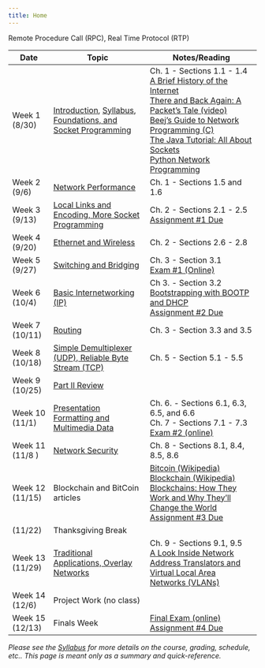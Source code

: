 ```yaml
---
title: Home
---
```

<!--h1 class="page-heading">Schedule</h1 -->

<table id="schedule">
  <thead>
    <tr>
      <th>Date</th>
      <th>Topic</th>
      <th>Notes/Reading</th>
    </tr>
  </thead>
  <tbody>
    <tr>
      <td>Week 1<br/>(8/30)</td>
      <td>
        <a href="/0-introduction">Introduction</a>,
        <a href="/syllabus">Syllabus</a>,
         <a href="/1-foundations">Foundations, and Socket Programming</a></td>
      <td>Ch. 1 - Sections 1.1 - 1.4<br/>
	  	<a href="http://www.internetsociety.org/internet/what-internet/history-internet/brief-history-internet">A Brief History of the Internet</a><br/>
		  <a href="https://www.youtube.com/watch?v=ewrBalT_eBM">There and Back Again: A Packet’s Tale (video)</a><br/>
		  <a href="http://beej.us/guide/bgnet/">Beej’s Guide to Network Programming (C)</a><br/>
		  <a href="https://docs.oracle.com/javase/tutorial/networking/sockets/">The Java Tutorial: All About Sockets</a><br/>
		  <a href="http://www.tutorialspoint.com/python/python_networking.htm">Python Network Programming</a>
		</td>
    </tr>
    <tr>
      <td>Week 2<br/>(9/6)</td>
      <td><a href="/1-foundations">Network Performance</a></td>
      <td>Ch. 1 - Sections 1.5 and 1.6</td>
    </tr>
    <tr>
      <td>Week 3<br/>(9/13)</td>
      <td><a href="/2-direct-link-networks">Local Links and Encoding, More Socket Programming</a></td>
      <td>Ch. 2 - Sections 2.1 - 2.5<br/>
	  	<a href="/project-1">Assignment #1 Due</a>
	  </td>
    </tr>
    <tr>
      <td>Week 4<br/>(9/20)</td>
      <td><a href="/2-direct-link-networks">Ethernet and Wireless</a></td>
      <td>Ch. 2 - Sections 2.6 - 2.8</td>
    </tr>
    <tr>
      <td>Week 5<br/>(9/27)</td>
      <td><a href="/3-internetworking">Switching and Bridging</a></td>
      <td>Ch. 3 - Section 3.1<br/>
	  	<a href="https://bb.courses.maine.edu">Exam #1 (Online)</a>
	  </td>
    </tr>
    <tr>
      <td>Week 6<br/>(10/4)</td>
      <td><a href="/3-internetworking">Basic Internetworking (IP)</a></td>
      <td>Ch 3. - Section 3.2<br/>
	  	<a href="https://www.cisco.com/c/en/us/about/press/internet-protocol-journal/back-issues/table-contents-22/dhcp.html">Bootstrapping with BOOTP and DHCP</a><br/>
		  <a href="/project-2">Assignment #2 Due</a>
		</td>
    </tr>
    <tr>
      <td>Week 7<br/>(10/11)</td>
      <td><a href="/3-internetworking">Routing</a></td>
      <td>Ch. 3 - Section 3.3 and 3.5</td>
    </tr>
    <tr>
      <td>Week 8<br/>(10/18)</td>
      <td><a href="/5-end-to-end">
        Simple Demultiplexer (UDP), Reliable Byte Stream (TCP)</a></td>
        Remote Procedure Call (RPC), Real Time Protocol (RTP)</a></td>
      <td>Ch. 5 - Section 5.1 - 5.5</td>
    </tr>
    <tr>
      <td>Week 9<br/>(10/25)</td>
      <td><a href="/6-review">
        Part II Review</a>
      <td></td>
    </tr>
    <tr>
      <td>Week 10<br/>(11/1)</td>
      <td><a href="/7-presentation">Presentation Formatting and Multimedia Data</a></td>
      <td>Ch. 6. - Sections 6.1, 6.3, 6.5, and 6.6<br/>
      Ch. 7 - Sections 7.1 - 7.3<br/>
	  	<a href="https://bb.courses.maine.edu">Exam #2 (online)</a>
	  </td>
    </tr>
    <tr>
      <td>Week 11<br/>(11/8 )</td>
      <td><a href="/8-network-security">Network Security</a></td>
      <td>Ch. 8 - Sections 8.1, 8.4, 8.5, 8.6</td>
    </tr>
    <tr>
      <td>Week 12<br/>(11/15)</td>
      <td>Blockchain and BitCoin articles</td>
      <td>
        <a href="https://en.wikipedia.org/wiki/Bitcoin">Bitcoin (Wikipedia)</a><br/>
        <a href="https://en.wikipedia.org/wiki/Blockchain">Blockchain (Wikipedia)</a><br/>
        <a href="https://spectrum.ieee.org/computing/networks/blockchains-how-they-work-and-why-theyll-change-the-world">Blockchains: How They Work and Why They’ll Change the World</a><br/>
        <!-- a href="http://gaia.cs.umass.edu/networks/papers/MMCN08-0.2.pdf">YouTube network traffic at a campus network</a -->
        <a href="/project-3">Assignment #3 Due</a>
	  </td>
    </tr>
    <tr>
      <td>(11/22)</td>
      <td>Thanksgiving Break</td>
      <td></td>
    </tr>
    <tr>
      <td>Week 13<br/>(11/29)</td>
      <td><a href="/9-applications">
        Traditional Applications, Overlay Networks</a></td>
      <td>Ch. 9 - Sections 9.1, 9.5<br/>
	  	<a href="https://www.cisco.com/c/en/us/about/press/internet-protocol-journal/back-issues/table-contents-29/anatomy.html">A Look Inside Network Address Translators and Virtual Local Area Networks (VLANs)</a>
	  </td>
    </tr>
    <tr>
      <td>Week 14<br/>(12/6)</td>
      <td>Project Work (no class)</td>
      <td><!--
	  	<a href="https://www.nap.edu/read/10569/chapter/1">The Internet Under Crisis Conditions: Learning from September 11</a><br/>
		<a href="http://www1.cs.columbia.edu/~salman/publications/skype1_4.pdf">An analysis of the Skype peer-to-peer Internet telephony protocol</a>
      -->
	  </td>
    </tr>
    <tr>
      <td>Week 15<br/>(12/13)</td>
      <td>Finals Week</td>
      <td><a href="https://bb.courses.maine.edu">Final Exam (online)</a><br/>
		  <a href="/project-4">Assignment #4 Due</a>
	  </td>
    </tr>
  </tbody>
</table>

*Please see the [Syllabus](syllabus.html) for more details on the course, grading, schedule, etc.. This page is meant only as a summary and quick-reference.*
